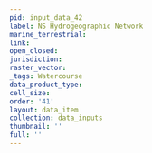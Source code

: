 ```yaml
---
pid: input_data_42
label: NS Hydrogeographic Network
marine_terrestrial: 
link: 
open_closed: 
jurisdiction: 
raster_vector: 
_tags: Watercourse
data_product_type: 
cell_size: 
order: '41'
layout: data_item
collection: data_inputs
thumbnail: ''
full: ''
---
```

